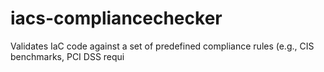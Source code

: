 # iacs-compliancechecker
Validates IaC code against a set of predefined compliance rules (e.g., CIS benchmarks, PCI DSS requi
